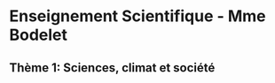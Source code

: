 
# Enseignement Scientifique - Mme Bodelet

## Thème 1: Sciences, climat et société


<!--stackedit_data:
eyJoaXN0b3J5IjpbLTIxMDIwNzIxNDRdfQ==
-->